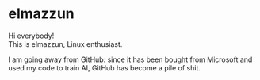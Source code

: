 # elmazzun

Hi everybody!  
This is elmazzun, Linux enthusiast.

I am going away from GitHub: since it has been bought from Microsoft and used my code to train AI, 
GitHub has become a pile of shit.
